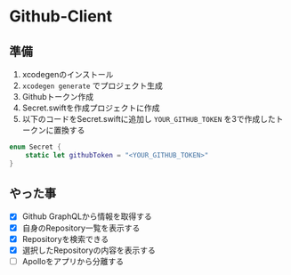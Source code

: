 # Github-Client

## 準備

1. xcodegenのインストール
2. `xcodegen generate` でプロジェクト生成
3. Githubトークン作成
4. Secret.swiftを作成プロジェクトに作成
5. 以下のコードをSecret.swiftに追加し `YOUR_GITHUB_TOKEN` を3で作成したトークンに置換する
```Secret.swift
enum Secret {
    static let githubToken = "<YOUR_GITHUB_TOKEN>"
}
```

## やった事

- [x] Github GraphQLから情報を取得する
- [x] 自身のRepository一覧を表示する
- [x] Repositoryを検索できる
- [x] 選択したRepositoryの内容を表示する
- [ ] Apolloをアプリから分離する
